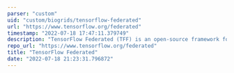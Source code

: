 ```yaml
---
parser: "custom"
uid: "custom/biogrids/tensorflow-federated"
url: "https://www.tensorflow.org/federated"
timestamp: "2022-07-18 17:47:11.379749"
description: "TensorFlow Federated (TFF) is an open-source framework for machine learning and other computations on decentralized data."
repo_url: "https://www.tensorflow.org/federated"
title: "TensorFlow Federated"
date: "2022-07-18 21:23:31.796872"
---
```

